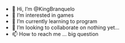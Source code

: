 - 👋 Hi, I’m @KingBranquelo 
- 👀 I’m interested in games 
- 🌱 I’m currently learning to program
- 💞️ I’m looking to collaborate on nothing yet...
- 📫 How to reach me ... big question

<!---
KingBranquelo/KingBranquelo is a ✨ special ✨ repository because its `README.md` (this file) appears on your GitHub profile.
You can click the Preview link to take a look at your changes.
--->
